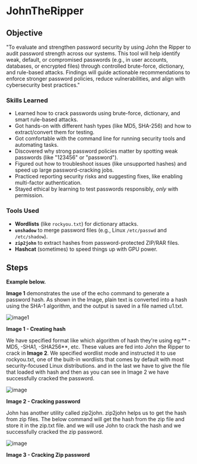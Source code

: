 # JohnTheRipper

## Objective

"To evaluate and strengthen password security by using John the Ripper to audit password strength across our systems. This tool will help identify weak, default, or compromised passwords (e.g., in user accounts, databases, or encrypted files) through controlled brute-force, dictionary, and rule-based attacks. Findings will guide actionable recommendations to enforce stronger password policies, reduce vulnerabilities, and align with cybersecurity best practices."

### Skills Learned

- Learned how to crack passwords using brute-force, dictionary, and smart rule-based attacks.  
- Got hands-on with different hash types (like MD5, SHA-256) and how to extract/convert them for testing.  
- Got comfortable with the command line for running security tools and automating tasks.  
- Discovered why strong password policies matter by spotting weak passwords (like "123456" or "password").  
- Figured out how to troubleshoot issues (like unsupported hashes) and speed up large password-cracking jobs.  
- Practiced reporting security risks and suggesting fixes, like enabling multi-factor authentication.  
- Stayed ethical by learning to test passwords responsibly, *only* with permission.  

### Tools Used
 
- **Wordlists** (like `rockyou.txt`) for dictionary attacks.  
- **`unshadow`** to merge password files (e.g., Linux `/etc/passwd` and `/etc/shadow`).  
- **`zip2john`** to extract hashes from password-protected ZIP/RAR files.  
- **Hashcat** (sometimes) to speed things up with GPU power.  

## Steps

**Example below.**

**Image 1** demonstrates the use of the echo command to generate a password hash. As shown in the Image, plain text is converted into a hash using the SHA-1 algorithm, and the output is saved in a file named u1.txt.

![image1](https://github.com/user-attachments/assets/4791a922-5058-49aa-90f8-71fba57b189b)

**Image 1 - Creating hash** 

We have specified format like which algorithm of hash they're using eg:** -MD5, -SHA1, -SHA256**, etc. These values are fed into John the Ripper to crack in **Image 2**. We specified wordlist mode and instructed it to use rockyou.txt, one of the built-in wordlists that comes by default with most security-focused Linux distributions. and in the last we have to give the file that loaded with hash and then as you can see in Image 2 we have successfully cracked the password.  

![image](https://github.com/user-attachments/assets/49928181-8ba0-4f8d-9a1c-b7b4b1a951ac)

**Image 2 - Cracking password**

John has another utility called zip2john. zip2john helps us to get the hash from zip files. The below command will get the hash from the zip file and store it in the zip.txt file. and we will use John to crack the hash and we successfully cracked the zip password.

![image](https://github.com/user-attachments/assets/e26dae03-9ed9-49de-916a-2ca18d7e1865)

**Image 3 - Cracking Zip password**



